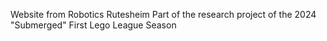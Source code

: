 Website from Robotics Rutesheim
Part of the research project of the 2024 "Submerged" First Lego League Season
